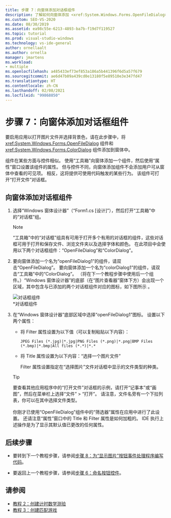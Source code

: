 ```yaml
---
title: 步骤 7：向窗体添加对话框组件
description: 了解如何向窗体添加 <xref:System.Windows.Forms.OpenFileDialog> 对话框组件和 <xref:System.Windows.Forms.ColorDialog> 对话框组件。
ms.custom: SEO-VS-2020
ms.date: 08/30/2019
ms.assetid: ea98c55e-6213-4893-ba7b-f19d7f119527
ms.topic: tutorial
ms.prod: visual-studio-windows
ms.technology: vs-ide-general
author: ornellaalt
ms.author: ornella
manager: jmartens
ms.workload:
- multiple
ms.openlocfilehash: a485433ef73ef853a186a5b441396f6d5a57f679
ms.sourcegitcommit: ae6d47b09a439cd0e13180f5e89510e3e347fd47
ms.translationtype: HT
ms.contentlocale: zh-CN
ms.lasthandoff: 02/08/2021
ms.locfileid: "99868850"
---
```

# <a name="step-7-add-dialog-components-to-your-form"></a>步骤 7：向窗体添加对话框组件

要启用应用以打开图片文件并选择背景色，请在此步骤中，将 <xref:System.Windows.Forms.OpenFileDialog> 组件和 <xref:System.Windows.Forms.ColorDialog> 组件添加到窗体中。

组件在某些方面与控件相似。 使用“工具箱”向窗体添加一个组件，然后使用“属性”窗口设置该组件的属性。 但与控件不同，向窗体添加组件不会添加用户可从窗体中查看的可见项。 相反，这将提供可使用代码触发的某些行为。 该组件可打开“打开文件”对话框。

## <a name="to-add-dialog-components-to-your-form"></a>向窗体添加对话框组件

1. 选择“Windows 窗体设计器”（“Form1.cs [设计]”），然后打开“工具箱”中的“对话框”组。

    > [!NOTE]
    > “工具箱”中的“对话框”组具有可用于打开多个有用的对话框的组件，这些对话框可用于打开和保存文件、浏览文件夹以及选择字体和颜色。 在此项目中会使用以下两个对话框组件：“OpenFileDialog”和“ColorDialog”。

1. 要向窗体添加一个名为“openFileDialog1”的组件，请双击“OpenFileDialog”。 要向窗体添加一个名为“colorDialog1”的组件，请双击“工具箱”中的“ColorDialog”。 （将在下一个教程步骤中使用后一个组件。）“Windows 窗体设计器”的底部（在“图片查看器”窗体下方）会出现一个区域，其中包含与已添加的两个对话框组件对应的图标，如下图所示 。

     ![对话框组件](../ide/media/express_dialogsadded.png)<br>*对话框组件

1. 在“Windows 窗体设计器”底部区域中选择“openFileDialog1”图标。 设置以下两个属性：

    - 将 Filter 属性设置为以下值（可以复制粘贴以下内容）：

        ```
        JPEG Files (*.jpg)|*.jpg|PNG Files (*.png)|*.png|BMP Files (*.bmp)|*.bmp|All files (*.*)|*.*
        ```

    - 将 Title 属性设置为以下内容：“选择一个图片文件”

         Filter 属性设置指定在“选择图片”文件对话框中显示的文件类型的种类。

    > [!TIP]
    > 要查看其他应用程序中的“打开文件”对话框的示例，请打开“记事本”或“画图”，然后在菜单栏上选择“文件” > “打开”。 请注意，文件名旁有一个下拉列表，你可以在其中选择文件类型。 <br/><br/>你刚才已使用“OpenFileDialog”组件中的“筛选器”属性在应用中进行了此设置。 还请注意“属性”窗口中的 Title 和 Filter 属性是如何加粗的。 IDE 执行上述操作是为了显示其默认值已更改的任何属性。

## <a name="next-steps"></a>后续步骤

* 要转到下一个教程步骤，请参阅[步骤 8：为“显示图片”按钮事件处理程序编写代码](../ide/step-8-write-code-for-the-show-a-picture-button-event-handler.md)。

* 要返回上一个教程步骤，请参阅[步骤 6：命名按钮控件](../ide/step-6-name-your-button-controls.md)。

## <a name="see-also"></a>请参阅

* [教程 2：创建计时数学测验](tutorial-2-create-a-timed-math-quiz.md)
* [教程 3：创建匹配游戏](tutorial-3-create-a-matching-game.md)
